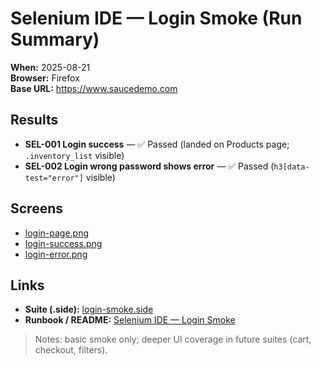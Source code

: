 # Selenium IDE — Login Smoke (Run Summary)

**When:** 2025-08-21  
**Browser:** Firefox  
**Base URL:** https://www.saucedemo.com

## Results
- **SEL-001 Login success** — ✅ Passed (landed on Products page; `.inventory_list` visible)
- **SEL-002 Login wrong password shows error** — ✅ Passed (`h3[data-test="error"]` visible)

## Screens
- [login-page.png](../qa-docs/selenium/assets/login-page.png)
- [login-success.png](../qa-docs/selenium/assets/login-success.png)
- [login-error.png](../qa-docs/selenium/assets/login-error.png)

## Links
- **Suite (.side):** [login-smoke.side](../qa-docs/selenium/login-smoke.side)
- **Runbook / README:** [Selenium IDE — Login Smoke](../qa-docs/selenium/README.md)

> Notes: basic smoke only; deeper UI coverage in future suites (cart, checkout, filters).
